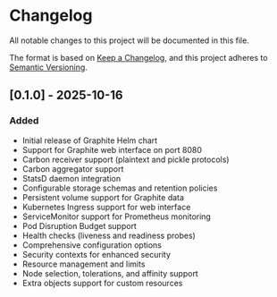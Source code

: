 # Changelog

All notable changes to this project will be documented in this file.

The format is based on [Keep a Changelog](https://keepachangelog.com/en/1.0.0/),
and this project adheres to [Semantic Versioning](https://semver.org/spec/v2.0.0.html).

## [0.1.0] - 2025-10-16

### Added

- Initial release of Graphite Helm chart
- Support for Graphite web interface on port 8080
- Carbon receiver support (plaintext and pickle protocols)
- Carbon aggregator support
- StatsD daemon integration
- Configurable storage schemas and retention policies
- Persistent volume support for Graphite data
- Kubernetes Ingress support for web interface
- ServiceMonitor support for Prometheus monitoring
- Pod Disruption Budget support
- Health checks (liveness and readiness probes)
- Comprehensive configuration options
- Security contexts for enhanced security
- Resource management and limits
- Node selection, tolerations, and affinity support
- Extra objects support for custom resources